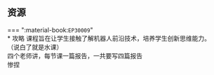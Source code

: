 ## 资源  
=== ":material-book:`EP30009`"  
    * 攻略
        课程旨在让学生接触了解机器人前沿技术，培养学生创新思维能力。  
        （说白了就是水课）  
        四个老师讲，每节课一篇报告，一共要写四篇报告  
        惨捏  